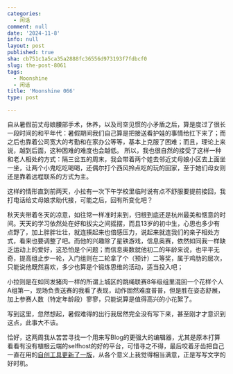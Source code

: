 ```yaml
---
categories:
  - 闲话
comment: null
date: '2024-11-8'
info: null
layout: post
published: true
sha: cb751c1a5ca35a2888fc36556d973193f7fdbcf0
slug: the-post-8061
tags:
  - Moonshine
  - 闲话
title: 'Moonshine 066'
type: post

---
```


自从暑假前丈母娘腰部手术，休养，以及司空见惯的小矛盾之后，算是度过了很长一段时间的和平年代：暑假期间我们自己算是把接送看护娃的事情给扛下来了；而之后也靠着公司宽大的考勤和在家办公等等，基本上克服了困难；而且，理论上来说，越到后面，这种困难的难度也会越低。
所以，我也很自然的接受了这样一种和老人相处的方式：隔三岔五的周末，我会带着两个娃去邻近丈母娘小区去上面坐一坐，让两个小鬼吃吃喝喝，还偶尔打个西风拎点吃的玩的回家，至于她们母女则还是靠着远程联系的方式为主。

这样的情形直到前两天，小拉有一次下午学校里临时说有点不舒服要提前接回，我打电话给丈母娘求助代接，可能之后，回有所变化吧？

秋天夹带着冬天的凉意，如往常一样准时来到，归根到底还是杭州最美和惬意的时间。天天的学习依然处在好和拔尖之间摇摆，而且13岁的初中生，心思也多少有点野了，加上胖胖壮壮，就连揍起来也倍感压力，说起来就连我们的亲子相处方式，看来也要调整了吧。而他的兴趣除了星铁游戏，信息奥赛，依然如同我一样缺乏运动上的爱好，这恐怕是个问题；而信息奥数就他初二的年龄来说，也平平无奇，提高组止步一轮，入门组则在二轮拿了个（预计）二等奖，属于鸡肋的层次，只能说他既然喜欢，多少也算是个锻炼思维的活动，适当投入吧；

小拉则是在如同发猪肉一样的所谓上城区的跳绳联赛8年级组里混回一个花样个人A组第一，现场负责送赛的我看了表现，动作固然难度普普，但是胜在姿态舒展，加上参赛人数（特定年龄段）寥寥，只能说算是值得高兴的小花絮了。

写到这里，忽然想起，暑假难得的出行我居然完全没有写下来，甚至刚才才意识到这点，此事大不该。

恰好，这两周我从苦苦寻找一个用来写Blog的更强大的编辑器，尤其是原本打算看看有没有植根云端的selfhost的好的平台，可惜寻之不得，最后咬着牙齿把自己一直在用的[自创工具更新了一版](https://shinemoon.github.io/the-post-6171)，从各个意义上我觉得相当满意，正是写写文字的好时机。

